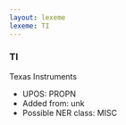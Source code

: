 ```yaml
---
layout: lexeme
lexeme: TI
---
```


###  TI

Texas Instruments
* UPOS:  PROPN
* Added from:  unk
* Possible NER class:  MISC

